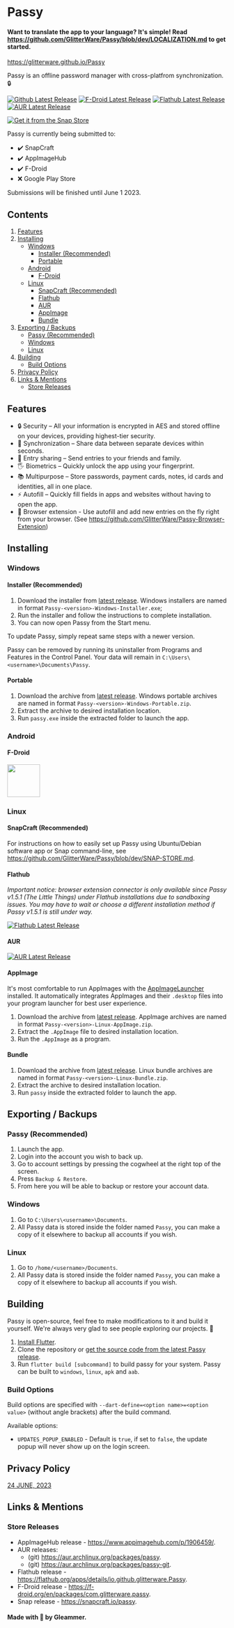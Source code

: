 # Passy

#### Want to translate the app to your language? It's simple! Read https://github.com/GlitterWare/Passy/blob/dev/LOCALIZATION.md to get started.

https://glitterware.github.io/Passy

Passy is an offline password manager with cross-platfrom synchronization. 🔒

[![Github Latest Release](https://img.shields.io/github/release/GlitterWare/Passy.svg?logo=github&labelColor=white&logoColor=black&color=7b1fa2&style=for-the-badge)](https://github.com/GlitterWare/Passy/releases/latest) [![F-Droid Latest Release](https://img.shields.io/f-droid/v/com.glitterware.passy.svg?logo=F-Droid&labelColor=white&logoColor=black&color=7b1fa2&style=for-the-badge)](https://f-droid.org/en/packages/com.glitterware.passy) [![Flathub Latest Release](https://img.shields.io/flathub/v/io.github.glitterware.Passy?logo=Flathub&labelColor=white&logoColor=black&color=7b1fa2&style=for-the-badge)](https://flathub.org/apps/details/io.github.glitterware.Passy) [![AUR Latest Release](https://img.shields.io/aur/version/passy?logo=Arch%20Linux&labelColor=white&logoColor=black&color=7b1fa2&style=for-the-badge)](https://aur.archlinux.org/packages/passy)

[![Get it from the Snap Store](https://snapcraft.io/static/images/badges/en/snap-store-white.svg)](https://snapcraft.io/passy)

Passy is currently being submitted to:
- ✔️ SnapCraft
- ✔️ AppImageHub
- ✔️ F-Droid
- ❌ Google Play Store

Submissions will be finished until June 1 2023.

## Contents

1. [Features](#features)
2. [Installing](#installing)
    - [Windows](#windows)
        - [Installer (Recommended)](#installer-recommended)
        - [Portable](#portable)
    - [Android](#android)
        - [F-Droid](#f-droid)
    - [Linux](#linux)
        - [SnapCraft (Recommended)](#snapcraft-recommended)
        - [Flathub](#flathub)
        - [AUR](#aur)
        - [AppImage](#appimage)
        - [Bundle](#bundle)
3. [Exporting / Backups](#exporting--backups)
    - [Passy (Recommended)](#passy-recommended)
    - [Windows](#windows-1)
    - [Linux](#linux-1)
4. [Building](#building)
    - [Build Options](#build-options)
5. [Privacy Policy](#privacy-policy)
6. [Links & Mentions](#links--mentions)
    - [Store Releases](#store-releases)

## Features

- 🔒 Security – All your information is encrypted in AES and stored offline on your devices, providing highest-tier security.
- 🔄 Synchronization – Share data between separate devices within seconds.
- 🤝 Entry sharing – Send entries to your friends and family.
- 🖐️ Biometrics – Quickly unlock the app using your fingerprint.
- 📚 Multipurpose – Store passwords, payment cards, notes, id cards and identities, all in one place.
- ⚡ Autofill – Quickly fill fields in apps and websites without having to open the app.
- 🧩 Browser extension - Use autofill and add new entries on the fly right from your browser. (See https://github.com/GlitterWare/Passy-Browser-Extension)

## Installing

### Windows

#### Installer (Recommended)

1. Download the installer from [latest release](https://github.com/GlitterWare/Passy/releases/latest). Windows installers are named in format `Passy-<version>-Windows-Installer.exe`;
2. Run the installer and follow the instructions to complete installation.
3. You can now open Passy from the Start menu.

To update Passy, simply repeat same steps with a newer version.

Passy can be removed by running its uninstaller from Programs and Features in the Control Panel. Your data will remain in `C:\Users\<username>\Documents\Passy`.

#### Portable

1. Download the archive from [latest release](https://github.com/GlitterWare/Passy/releases/latest). Windows portable archives are named in format `Passy-<version>-Windows-Portable.zip`.
2. Extract the archive to desired installation location.
3. Run `passy.exe` inside the extracted folder to launch the app.

### Android

#### F-Droid

<a href="https://f-droid.org/en/packages/com.glitterware.passy"><img src="https://fdroid.gitlab.io/artwork/badge/get-it-on.png" height="75"></a>

### Linux

#### SnapCraft (Recommended)

For instructions on how to easily set up Passy using Ubuntu/Debian software app or Snap command-line, see https://github.com/GlitterWare/Passy/blob/dev/SNAP-STORE.md.

#### Flathub

*Important notice: browser extension connector is only available since Passy v1.5.1 (The Little Things) under Flathub installations due to sandboxing issues. You may have to wait or choose a different installation method if Passy v1.5.1 is still under way.*

[![Flathub Latest Release](https://img.shields.io/flathub/v/io.github.glitterware.Passy?logo=Flathub&labelColor=white&logoColor=black&color=7b1fa2&style=for-the-badge)](https://flathub.org/apps/details/io.github.glitterware.Passy)

#### AUR

[![AUR Latest Release](https://img.shields.io/aur/version/passy?logo=Arch%20Linux&labelColor=white&logoColor=black&color=7b1fa2&style=for-the-badge)](https://aur.archlinux.org/packages/passy)

#### AppImage

It's most comfortable to run AppImages with the [AppImageLauncher](https://github.com/TheAssassin/AppImageLauncher/releases/latest) installed. It automatically integrates AppImages and their `.desktop` files into your program launcher for best user experience.

1. Download the archive from [latest release](https://github.com/GlitterWare/Passy/releases/latest). AppImage archives are named in format `Passy-<version>-Linux-AppImage.zip`.
2. Extract the `.AppImage` file to desired installation location.
3. Run the `.AppImage` as a program.

#### Bundle

1. Download the archive from [latest release](https://github.com/GlitterWare/Passy/releases/latest). Linux bundle archives are named in format `Passy-<version>-Linux-Bundle.zip`.
2. Extract the archive to desired installation location.
3. Run `passy` inside the extracted folder to launch the app.

## Exporting / Backups

### Passy (Recommended)

1. Launch the app.
2. Login into the account you wish to back up.
3. Go to account settings by pressing the cogwheel at the right top of the screen.
4. Press `Backup & Restore`.
5. From here you will be able to backup or restore your account data.

### Windows

1. Go to `C:\Users\<username>\Documents`.
2. All Passy data is stored inside the folder named `Passy`, you can make a copy of it elsewhere to backup all accounts if you wish.

### Linux

1. Go to `/home/<username>/Documents`.
2. All Passy data is stored inside the folder named `Passy`, you can make a copy of it elsewhere to backup all accounts if you wish.

## Building

Passy is open-source, feel free to make modifications to it and build it yourself. We're always very glad to see people exploring our projects. 👥

1. [Install Flutter](https://docs.flutter.dev/get-started/install).
2. Clone the repository or [get the source code from the latest Passy release](https://github.com/GlitterWare/Passy/releases/latest).
3. Run `flutter build [subcommand]` to build passy for your system. Passy can be built to `windows`, `linux`, `apk` and `aab`.

### Build Options

Build options are specified with `--dart-define=<option name>=<option value>` (without angle brackets) after the build command.

Available options:
- `UPDATES_POPUP_ENABLED` - Default is `true`, if set to `false`, the update popup will never show up on the login screen.

## Privacy Policy

[24 JUNE, 2023](https://github.com/GlitterWare/Passy/blob/main/PRIVACY-POLICY.md)

## Links & Mentions

### Store Releases

- AppImageHub release - https://www.appimagehub.com/p/1906459/.
- AUR releases:
  - (git) https://aur.archlinux.org/packages/passy.
  - (git) https://aur.archlinux.org/packages/passy-git.
- Flathub release - https://flathub.org/apps/details/io.github.glitterware.Passy.
- F-Droid release - https://f-droid.org/en/packages/com.glitterware.passy.
- Snap release - https://snapcraft.io/passy.

#### Made with 💜 by Gleammer.
